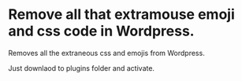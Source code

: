 # Remove all that extramouse emoji and css code in Wordpress.

Removes all the extraneous css and emojis from Wordpress.

Just downlaod to plugins folder and activate.